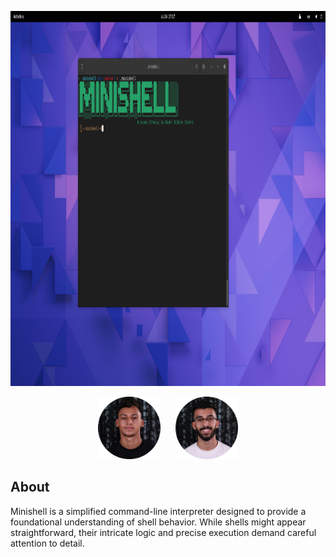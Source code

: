 <p align="center" >
<img src ="https://github.com/oussamaettaqui/Minishell/blob/main/pictures/run-minishell.png"  width='900px' height='600px'>
</p>
<p align="center">
  <img src ="https://github.com/oussamaettaqui/Minishell/blob/main/pictures/bchokri.png" width='100px' height='100px' >&nbsp;&nbsp;&nbsp;&nbsp;&nbsp;
  <img src ="https://github.com/oussamaettaqui/Minishell/blob/main/pictures/oettaqui.png" width='100px' height='100px'>
</p>

## About

Minishell is a simplified command-line interpreter designed to provide a foundational understanding of shell behavior. While shells might appear straightforward, their intricate logic and precise execution demand careful attention to detail.
